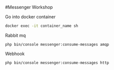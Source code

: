 #Messenger Workshop

Go into docker container 

```bash
docker exec -it container_name sh
```

Rabbit mq
```$shell
php bin/console messenger:consume-messages amqp
```

Webhook
```
php bin/console messenger:consume-messages http
```
